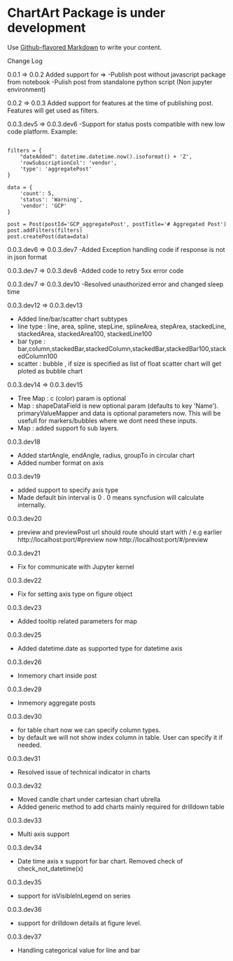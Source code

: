 # ChartArt Package is under development

Use 
[Github-flavored Markdown](https://guides.github.com/features/mastering-markdown/)
to write your content.

Change Log 

0.0.1 => 0.0.2 
Added support for =>
-Publish post without javascript package from notebook
-Pulish post from standalone python script (Non jupyter environment)


0.0.2 => 0.0.3 
Added support for features at the time of publishing post. Features will get used as filters.

0.0.3.dev5 => 0.0.3.dev6
-Support for status posts compatible with new low code platform.
Example: 

```

filters = {
    "dateAdded": datetime.datetime.now().isoformat() + 'Z',
    'rowSubscriptionCol': 'vendor',
    'type': 'aggregatePost'
}

data = {
    'count': 5,
    'status': 'Warning',
    'vendor': 'GCP'
}

post = Post(postId='GCP_aggregatePost', postTitle='# Aggregated Post')
post.addFilters(filters)
post.createPost(data=data)

```
0.0.3.dev6 => 0.0.3.dev7
-Added Exception handling code if response is not in json format

0.0.3.dev7 => 0.0.3.dev8
-Added code to retry 5xx error code 

0.0.3.dev7 => 0.0.3.dev10
-Resolved unauthorized error and changed sleep time

0.0.3.dev12 => 0.0.3.dev13
- Added line/bar/scatter chart subtypes
- line type : line, area, spline, stepLine, splineArea, stepArea, stackedLine, stackedArea, stackedArea100, stackedLine100
- bar type : bar,column,stackedBar,stackedColumn,stackedBar,stackedBar100,stackedColumn100  
- scatter : bubble , if size is specified as list of float scatter chart will get ploted as bubble chart

0.0.3.dev14 => 0.0.3.dev15
- Tree Map : c (color) param is optional
- Map : shapeDataField is new optional param (defaults to key 'Name'). primaryValueMapper and data is optional parameters now. This will be usefull for markers/bubbles where we dont need these inputs.
- Map : added support fo sub layers. 

0.0.3.dev18
- Added startAngle, endAngle, radius, groupTo in circular chart
- Added number format on axis

0.0.3.dev19
- added support to specify axis type 
- Made default bin interval is 0 . 0 means syncfusion will calculate internally.

0.0.3.dev20
- preview and previewPost url should route should start with /  e.g  earlier http://localhost:port/#preview  now http://localhost:port/#/preview

0.0.3.dev21
- Fix for communicate with Jupyter kernel

0.0.3.dev22
- Fix for setting axis type on figure object

0.0.3.dev23
- Added tooltip related parameters for map

0.0.3.dev25
- Added datetime.date as supported type for datetime axis

0.0.3.dev26
- Inmemory chart inside post

0.0.3.dev29
- Inmemory aggregate posts

0.0.3.dev30
- for table chart now we can specify column types.
- by default we will not show index column in table. User can specify it if needed.

0.0.3.dev31
- Resolved issue of technical indicator in charts

0.0.3.dev32
- Moved candle chart under cartesian chart ubrella
- Added generic method to add charts mainly required for drilldown table

0.0.3.dev33
- Multi axis support

0.0.3.dev34
- Date time axis x support for bar chart. Removed check of check_not_datetime(x)

0.0.3.dev35
- support for isVisibleInLegend on series

0.0.3.dev36
- support for drilldown details at figure level.

0.0.3.dev37
- Handling categorical value for line and bar
